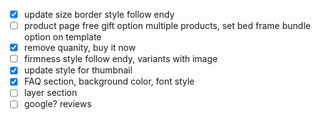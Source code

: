 - [x] update size border style follow endy
- [ ] product page free gift option multiple products, set bed frame bundle option on template
- [x] remove quanity, buy it now
- [ ] firmness style follow endy, variants with image
- [x] update style for thumbnail
- [x] FAQ section, background color, font style
- [ ] layer section
- [ ] google? reviews